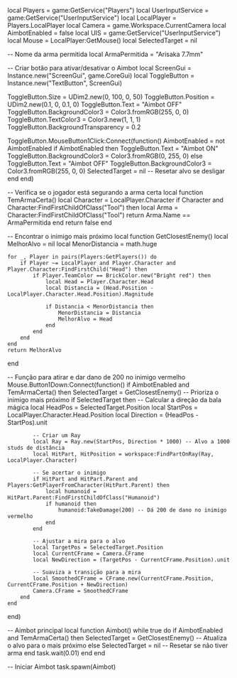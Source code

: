 local Players = game:GetService("Players")
local UserInputService = game:GetService("UserInputService")
local LocalPlayer = Players.LocalPlayer
local Camera = game.Workspace.CurrentCamera
local AimbotEnabled = false
local UIS = game:GetService("UserInputService")
local Mouse = LocalPlayer:GetMouse()
local SelectedTarget = nil

-- Nome da arma permitida
local ArmaPermitida = "Arisaka 7.7mm"

-- Criar botão para ativar/desativar o Aimbot
local ScreenGui = Instance.new("ScreenGui", game.CoreGui)
local ToggleButton = Instance.new("TextButton", ScreenGui)

ToggleButton.Size = UDim2.new(0, 100, 0, 50)
ToggleButton.Position = UDim2.new(0.1, 0, 0.1, 0)
ToggleButton.Text = "Aimbot OFF"
ToggleButton.BackgroundColor3 = Color3.fromRGB(255, 0, 0)
ToggleButton.TextColor3 = Color3.new(1, 1, 1)
ToggleButton.BackgroundTransparency = 0.2  

ToggleButton.MouseButton1Click:Connect(function()
    AimbotEnabled = not AimbotEnabled
    if AimbotEnabled then
        ToggleButton.Text = "Aimbot ON"
        ToggleButton.BackgroundColor3 = Color3.fromRGB(0, 255, 0)
    else
        ToggleButton.Text = "Aimbot OFF"
        ToggleButton.BackgroundColor3 = Color3.fromRGB(255, 0, 0)
        SelectedTarget = nil -- Resetar alvo se desligar
    end
end)

-- Verifica se o jogador está segurando a arma certa
local function TemArmaCerta()
    local Character = LocalPlayer.Character
    if Character and Character:FindFirstChildOfClass("Tool") then
        local Arma = Character:FindFirstChildOfClass("Tool")
        return Arma.Name == ArmaPermitida
    end
    return false
end

-- Encontrar o inimigo mais próximo
local function GetClosestEnemy()
    local MelhorAlvo = nil
    local MenorDistancia = math.huge

    for _, Player in pairs(Players:GetPlayers()) do
        if Player ~= LocalPlayer and Player.Character and Player.Character:FindFirstChild("Head") then
            if Player.TeamColor == BrickColor.new("Bright red") then
                local Head = Player.Character.Head
                local Distancia = (Head.Position - LocalPlayer.Character.Head.Position).Magnitude

                if Distancia < MenorDistancia then
                    MenorDistancia = Distancia
                    MelhorAlvo = Head
                end
            end
        end
    end
    return MelhorAlvo
end

-- Função para atirar e dar dano de 200 no inimigo vermelho
Mouse.Button1Down:Connect(function()
    if AimbotEnabled and TemArmaCerta() then
        SelectedTarget = GetClosestEnemy() -- Prioriza o inimigo mais próximo
        if SelectedTarget then
            -- Calcular a direção da bala mágica
            local HeadPos = SelectedTarget.Position
            local StartPos = LocalPlayer.Character.Head.Position
            local Direction = (HeadPos - StartPos).unit

            -- Criar um Ray
            local Ray = Ray.new(StartPos, Direction * 1000) -- Alvo a 1000 studs de distância
            local HitPart, HitPosition = workspace:FindPartOnRay(Ray, LocalPlayer.Character)

            -- Se acertar o inimigo
            if HitPart and HitPart.Parent and Players:GetPlayerFromCharacter(HitPart.Parent) then
                local humanoid = HitPart.Parent:FindFirstChildOfClass("Humanoid")
                if humanoid then
                    humanoid:TakeDamage(200) -- Dá 200 de dano no inimigo vermelho
                end
            end

            -- Ajustar a mira para o alvo
            local TargetPos = SelectedTarget.Position
            local CurrentCFrame = Camera.CFrame
            local NewDirection = (TargetPos - CurrentCFrame.Position).unit
            
            -- Suaviza a transição para a mira
            local SmoothedCFrame = CFrame.new(CurrentCFrame.Position, CurrentCFrame.Position + NewDirection)
            Camera.CFrame = SmoothedCFrame
        end
    end
end)

-- Aimbot principal
local function Aimbot()
    while true do
        if AimbotEnabled and TemArmaCerta() then
            SelectedTarget = GetClosestEnemy() -- Atualiza o alvo para o mais próximo
        else
            SelectedTarget = nil -- Resetar se não tiver arma
        end
        task.wait(0.01)
    end
end

-- Iniciar Aimbot
task.spawn(Aimbot)
